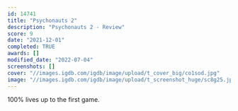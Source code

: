 ```yaml
---
id: 14741
title: "Psychonauts 2"
description: "Psychonauts 2 - Review"
score: 9
date: "2021-12-01"
completed: TRUE
awards: []
modified_date: "2022-07-04"
screenshots: []
cover: "//images.igdb.com/igdb/image/upload/t_cover_big/co1sod.jpg"
image: "//images.igdb.com/igdb/image/upload/t_screenshot_huge/sc8g25.jpg"
---
```

100% lives up to the first game.